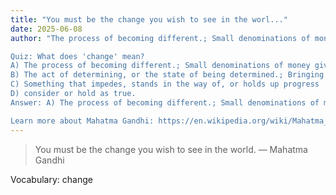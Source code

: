 ```yaml
---
title: "You must be the change you wish to see in the worl..."
date: 2025-06-08
author: "The process of becoming different.; Small denominations of money given in exchange for a larger denomination.

Quiz: What does 'change' mean?
A) The process of becoming different.; Small denominations of money given in exchange for a larger denomination.
B) The act of determining, or the state of being determined.; Bringing to an end; termination; limit.
C) Something that impedes, stands in the way of, or holds up progress
D) consider or hold as true.
Answer: A) The process of becoming different.; Small denominations of money given in exchange for a larger denomination.

Learn more about Mahatma Gandhi: https://en.wikipedia.org/wiki/Mahatma_Gandhi"
---
```


> You must be the change you wish to see in the world. — Mahatma Gandhi

Vocabulary: change
